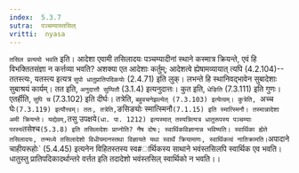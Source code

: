 ```yaml
---
index:  5.3.7
sutra:  पञ्चम्यास्तसिल्
vritti:  nyasa
---
```


`तसिल प्रत्ययो भवति` इति। आदेशा एवामी तसिलादयः पञ्चम्यादीनां स्थाने कस्मात्र क्रियन्ते, एवं हि विभक्तितसंज्ञा न कर्त्तव्या भवति? अशक्या एत आदेशाः कर्तुम्; आदेशत्वे ह्येषामव्यायात् त्यपि (4.2.104)--ततस्त्यः, यतस्त्य इत्यत्र `सुपो धातुप्रातिपदिकयोः` (2.4.71) इति लुक्। लभन्ते हि स्थानिवद्भावेन सुबादेशाः सुबाश्रयं कार्यम्। तत इति, `अनुदात्तौ सुप्पितौ` (3.1.4) इत्यनुदात्तः। कुत इति, `धेङिति` (7.3.111) इति गुणः। एतर्हीति, `सुपि च` (7.3.102) इति दीर्घः। तत्रेति, `बहुवचनेझल्येत् (7.3.103) इत्येत्वम्। कुत्रेति, `अच्च घेः` (7.3.119) इत्यौत्त्वम्। ततः, तत्रेति, `ङसिङ्योः स्मात्स्मिनौ` (7.1.15) इति स्मात्स्मिनौ। तस्मान्नादेशा अमी क्रियन्ते। यद्येवम्, `तसु उपक्षये` (धा. पा. 1212) इत्यस्मात् तस्यन्नित्यत्र धातुरूपस्य पञ्चम्याः परस्य `तसेश्च` (5.3.8) इति तसिलादेशः प्राप्नोति? नैष दोषः; स्वार्थिकविज्ञानान्न भविष्यति। स्वार्थिका ह्येते तसिलादयः, तन्मध्ये तसिलादेशो विधीयमानस्तथा विज्ञायते यथा स्वार्थे क्रियामाणः, स्वार्थिकत्वं नातिक्रामति। `अपादाने चाहीयरूहोः` (5.4.45) इत्यनेन विहितस्तस्य स्व#ार्थिकस्य साथाने भवंस्तसिलपि स्वार्थिक एव भवति। धातुस्तु प्रातिपदिकादर्थान्तरे वर्त्तत इति तदादेशो भवंस्तसिल् स्वार्थिको न भवति।।

